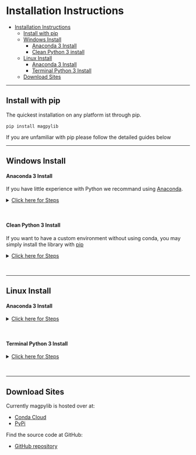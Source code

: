 # Installation Instructions

- [Installation Instructions](#installation-instructions)
  - [Install with pip](#install-with-pip)
  - [Windows Install](#windows-install)
      - [Anaconda 3 Install](#anaconda-3-install-for-spyder-or-jupyter-notebook)
      - [Clean Python 3 install](#clean-python-3-install)
  - [Linux Install](#linux-install)
      - [Anaconda 3 Install](#anaconda-3-install)
      - [Terminal Python 3 Install](#terminal-python-3-install)
  - [Download Sites](#download-pages)
  
---

## Install with pip

The quickest installation on any platform ist through pip.

```
pip install magpylib
```

If you are unfamiliar with pip please follow the detailed guides below

---

## Windows Install

#### Anaconda 3 Install

If you have little experience with Python we recommand using [Anaconda](https://www.anaconda.com).

<details>

<a href=#anaconda-3-install><summary> Click here for Steps </summary></a>

1. [Download Anaconda][anaconda]
2. Start Anaconda Navigator 
3. On the interface, go to `Environments` and choose the environment you wish to install magpylib in. For this example, we will use the base environment:
   ![](../_static/images/install_guide/anaconda0.png)
4. Click the arrow, and open the conda terminal 
   ![](../_static/images/install_guide/anaconda1.png)
5. Input the following to install from conda-forge:
   ```
   conda install -c conda-forge magpylib 
   ```
6. On the Anaconda interface, in the Home tab, select your environment and Open Spyder/Jupyter 
   ![](../_static/images/install_guide/anaconda2.png)

</details>

&nbsp;
&nbsp;

#### Clean Python 3 Install

If you want to have a custom environment without using conda, you may simply install the library with [pip]

<details>

<a href=#clean-python-3-install><summary> Click here for Steps </summary></a>

1. Install [Python][python3]
2. Open `cmd.exe`
3. Add Python to your path
   - [External Guide on setting up Python + pip](https://projects.raspberrypi.org/en/projects/using-pip-on-windows/5)
4. Install magpylib with the following command:
    ```
    python -m pip install magpylib
    ```
</details>

&nbsp;
&nbsp;

---

## Linux Install

#### Anaconda 3 Install

<details>

<a href="#anaconda-3-install"><summary> Click here for Steps </summary></a>

1. [Download Anaconda][anaconda]
2. Open a terminal window and type `anaconda-navigator`
3. On the interface, go to `Environments` and choose the environment you wish to install magpylib in. For this example, we will use the base environment:
   ![](../_static/images/install_guide/anaconda0.png)
4. Click the arrow, and open the conda terminal 
   ![](../_static/images/install_guide/anaconda1.png)
5. Open the conda terminal and input the following to install from conda-forge:
   ```
   conda install -c conda-forge magpylib
   ```
6. On the Anaconda interface, in the Home tab, select your environment and Open Spyder/Jupyter 
   ![](../_static/images/install_guide/anaconda2.png)

</details>

&nbsp;
&nbsp;

#### Terminal Python 3 Install

<details>

<a href="#terminal-python-3-install"><summary> Click here for Steps </summary></a>

1. Install [Python][python3]
2. Open your Terminal
3. Install magpylib with the following command:
    ```
    pip install magpylib
    ```
</details>

&nbsp;
&nbsp;

---

## Download Sites

Currently magpylib is hosted over at:
- [Conda Cloud][CondaCloud]
- [PyPi][PyPi]

Find the source code at GitHub:
- [GitHub repository][GitHub]



[pip]: https://pip.pypa.io/en/stable/installing/
[anaconda]: https://www.anaconda.com/distribution/
[python3]: https://www.python.org/downloads/
[CondaCloud]:  https://anaconda.org/conda-forge/magpylib
[GitHub]: https://github.com/magpylib/magpylib
[PyPi]:  https://pypi.org/project/magpylib/
